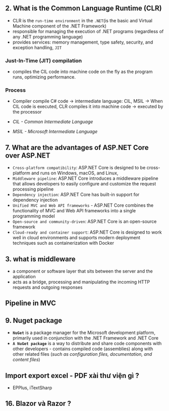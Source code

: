 ## 2. What is the Common Language Runtime (CLR)
* CLR is the `run-time environment` in the `.NET`(is the basic and Virtual Machine component of the .NET Framework) 
* responsible for managing the execution of .NET programs (regardless of any .NET programming language)
* provides services: memory management, type safety, security, and exception handling, `JIT`

### Just-In-Time (JIT) compilation
* compiles the CIL code into machine code on the fly as the program runs, optimizing performance.

### Process
* Compiler compile C# code -> intermediate language: CIL, MSIL ->  When CIL code is executed, CLR compiles it into machine code -> executed by the processor

* _CIL - Common Intermediate Language_
* _MSIL - Microsoft Intermediate Language_

## 7. What are the advantages of ASP.NET Core over ASP.NET
* `Cross-platform compatibility`: ASP.NET Core is designed to be cross-platform and runs on Windows, macOS, and Linux, 
* `Middleware pipeline`: ASP.NET Core introduces a middleware pipeline that allows developers to easily configure and customize the request processing pipeline
* `Dependency injection`: ASP.NET Core has built-in support for dependency injection
* `Unified MVC and Web API frameworks` - ASP.NET Core combines the functionality of MVC and Web API frameworks into a single programming model
* `Open-source and community-driven`: ASP.NET Core is an open-source framework
* `Cloud-ready and container support`: ASP.NET Core is designed to work well in cloud environments and supports modern deployment techniques such as containerization with Docker

## 3. what is middleware
* a component or software layer that sits between the server and the application
* acts as a bridge, processing and manipulating the incoming HTTP requests and outgoing responses
## Pipeline in MVC


## 9. Nuget package 
* **`NuGet`** is a package manager for the Microsoft development platform, primarily used in conjunction with the .NET Framework and .NET Core
* **`A NuGet package`** is a way to distribute and share code components with other developers - contains compiled code (assemblies) along with other related files (_such as configuration files, documentation, and content files_)

## Import export excel - PDF xài thư viện gì ?
* EPPlus, iTextSharp

## 16. Blazor và Razor ?
